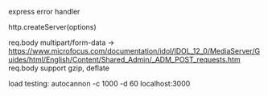 express error handler

http.createServer(options)

req.body multipart/form-data  ->  https://www.microfocus.com/documentation/idol/IDOL_12_0/MediaServer/Guides/html/English/Content/Shared_Admin/_ADM_POST_requests.htm
req.body support gzip, deflate 

load testing: autocannon -c 1000 -d 60 localhost:3000
